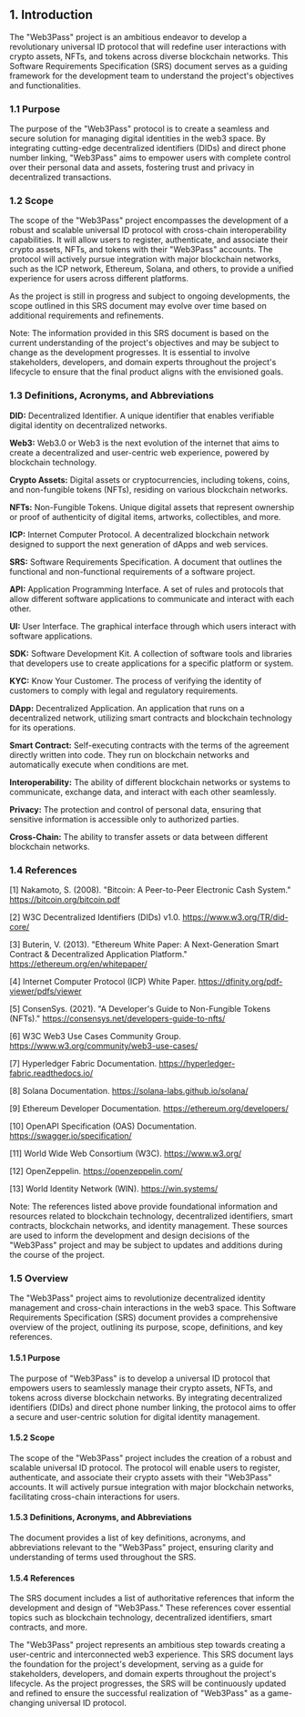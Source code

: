 ## 1. Introduction

The "Web3Pass" project is an ambitious endeavor to develop a revolutionary universal ID protocol that will redefine user interactions with crypto assets, NFTs, and tokens across diverse blockchain networks. This Software Requirements Specification (SRS) document serves as a guiding framework for the development team to understand the project's objectives and functionalities.

### 1.1 Purpose

The purpose of the "Web3Pass" protocol is to create a seamless and secure solution for managing digital identities in the web3 space. By integrating cutting-edge decentralized identifiers (DIDs) and direct phone number linking, "Web3Pass" aims to empower users with complete control over their personal data and assets, fostering trust and privacy in decentralized transactions.

### 1.2 Scope

The scope of the "Web3Pass" project encompasses the development of a robust and scalable universal ID protocol with cross-chain interoperability capabilities. It will allow users to register, authenticate, and associate their crypto assets, NFTs, and tokens with their "Web3Pass" accounts. The protocol will actively pursue integration with major blockchain networks, such as the ICP network, Ethereum, Solana, and others, to provide a unified experience for users across different platforms.

As the project is still in progress and subject to ongoing developments, the scope outlined in this SRS document may evolve over time based on additional requirements and refinements.

Note: The information provided in this SRS document is based on the current understanding of the project's objectives and may be subject to change as the development progresses. It is essential to involve stakeholders, developers, and domain experts throughout the project's lifecycle to ensure that the final product aligns with the envisioned goals.

### 1.3 Definitions, Acronyms, and Abbreviations

**DID:** Decentralized Identifier. A unique identifier that enables verifiable digital identity on decentralized networks.

**Web3:** Web3.0 or Web3 is the next evolution of the internet that aims to create a decentralized and user-centric web experience, powered by blockchain technology.

**Crypto Assets:** Digital assets or cryptocurrencies, including tokens, coins, and non-fungible tokens (NFTs), residing on various blockchain networks.

**NFTs:** Non-Fungible Tokens. Unique digital assets that represent ownership or proof of authenticity of digital items, artworks, collectibles, and more.

**ICP:** Internet Computer Protocol. A decentralized blockchain network designed to support the next generation of dApps and web services.

**SRS:** Software Requirements Specification. A document that outlines the functional and non-functional requirements of a software project.

**API:** Application Programming Interface. A set of rules and protocols that allow different software applications to communicate and interact with each other.

**UI:** User Interface. The graphical interface through which users interact with software applications.

**SDK:** Software Development Kit. A collection of software tools and libraries that developers use to create applications for a specific platform or system.

**KYC:** Know Your Customer. The process of verifying the identity of customers to comply with legal and regulatory requirements.

**DApp:** Decentralized Application. An application that runs on a decentralized network, utilizing smart contracts and blockchain technology for its operations.

**Smart Contract:** Self-executing contracts with the terms of the agreement directly written into code. They run on blockchain networks and automatically execute when conditions are met.

**Interoperability:** The ability of different blockchain networks or systems to communicate, exchange data, and interact with each other seamlessly.

**Privacy:** The protection and control of personal data, ensuring that sensitive information is accessible only to authorized parties.

**Cross-Chain:** The ability to transfer assets or data between different blockchain networks.

### 1.4 References

[1] Nakamoto, S. (2008). "Bitcoin: A Peer-to-Peer Electronic Cash System." https://bitcoin.org/bitcoin.pdf

[2] W3C Decentralized Identifiers (DIDs) v1.0. https://www.w3.org/TR/did-core/

[3] Buterin, V. (2013). "Ethereum White Paper: A Next-Generation Smart Contract & Decentralized Application Platform." https://ethereum.org/en/whitepaper/

[4] Internet Computer Protocol (ICP) White Paper. https://dfinity.org/pdf-viewer/pdfs/viewer

[5] ConsenSys. (2021). "A Developer's Guide to Non-Fungible Tokens (NFTs)." https://consensys.net/developers-guide-to-nfts/

[6] W3C Web3 Use Cases Community Group. https://www.w3.org/community/web3-use-cases/

[7] Hyperledger Fabric Documentation. https://hyperledger-fabric.readthedocs.io/

[8] Solana Documentation. https://solana-labs.github.io/solana/

[9] Ethereum Developer Documentation. https://ethereum.org/developers/

[10] OpenAPI Specification (OAS) Documentation. https://swagger.io/specification/

[11] World Wide Web Consortium (W3C). https://www.w3.org/

[12]  OpenZeppelin. https://openzeppelin.com/

[13]  World Identity Network (WIN). https://win.systems/

Note: The references listed above provide foundational information and resources related to blockchain technology, decentralized identifiers, smart contracts, blockchain networks, and identity management. These sources are used to inform the development and design decisions of the "Web3Pass" project and may be subject to updates and additions during the course of the project.

### 1.5 Overview

The "Web3Pass" project aims to revolutionize decentralized identity management and cross-chain interactions in the web3 space. This Software Requirements Specification (SRS) document provides a comprehensive overview of the project, outlining its purpose, scope, definitions, and key references.

#### 1.5.1 Purpose
The purpose of "Web3Pass" is to develop a universal ID protocol that empowers users to seamlessly manage their crypto assets, NFTs, and tokens across diverse blockchain networks. By integrating decentralized identifiers (DIDs) and direct phone number linking, the protocol aims to offer a secure and user-centric solution for digital identity management.

#### 1.5.2 Scope
The scope of the "Web3Pass" project includes the creation of a robust and scalable universal ID protocol. The protocol will enable users to register, authenticate, and associate their crypto assets with their "Web3Pass" accounts. It will actively pursue integration with major blockchain networks, facilitating cross-chain interactions for users.

#### 1.5.3 Definitions, Acronyms, and Abbreviations
The document provides a list of key definitions, acronyms, and abbreviations relevant to the "Web3Pass" project, ensuring clarity and understanding of terms used throughout the SRS.

#### 1.5.4 References
The SRS document includes a list of authoritative references that inform the development and design of "Web3Pass." These references cover essential topics such as blockchain technology, decentralized identifiers, smart contracts, and more.

The "Web3Pass" project represents an ambitious step towards creating a user-centric and interconnected web3 experience. This SRS document lays the foundation for the project's development, serving as a guide for stakeholders, developers, and domain experts throughout the project's lifecycle. As the project progresses, the SRS will be continuously updated and refined to ensure the successful realization of "Web3Pass" as a game-changing universal ID protocol.
